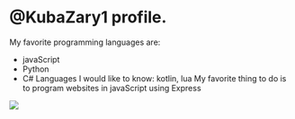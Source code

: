 # @KubaZary1 profile.
My favorite programming languages are: 
- javaScript
- Python <img height=10 src="https://cdn.jsdelivr.net/gh/devicons/devicon/icons/python/python-original.svg"/><img height=10>
- C#
Languages I would like to know: kotlin, lua
My favorite thing to do is to program websites in javaScript using Express
<img src="https://github-readme-stats.vercel.app/api/top-langs?username=KubaZary1&show_icons=true&theme=dark"/>
